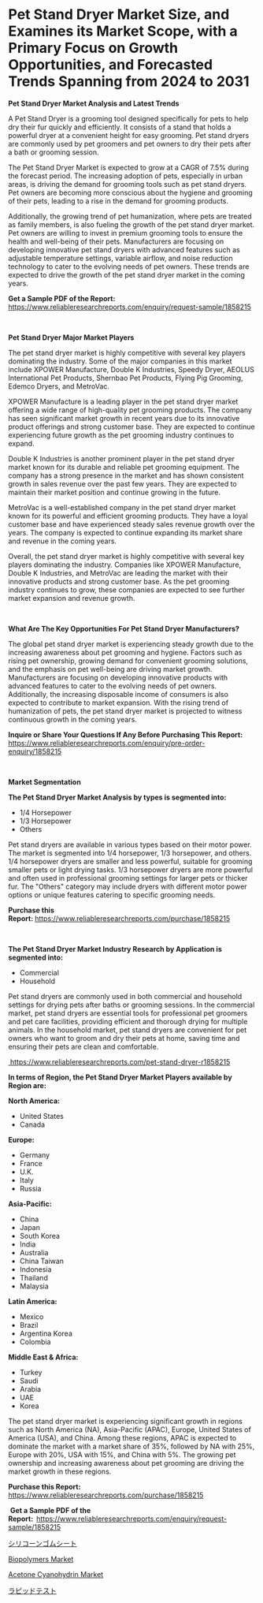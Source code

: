 <p><h1>Pet Stand Dryer Market Size, and Examines its Market Scope, with a Primary Focus on Growth Opportunities, and Forecasted Trends Spanning from 2024 to 2031</h1></p><p><strong>Pet Stand Dryer Market Analysis and Latest Trends</strong></p>
<p><p>A Pet Stand Dryer is a grooming tool designed specifically for pets to help dry their fur quickly and efficiently. It consists of a stand that holds a powerful dryer at a convenient height for easy grooming. Pet stand dryers are commonly used by pet groomers and pet owners to dry their pets after a bath or grooming session.</p><p>The Pet Stand Dryer Market is expected to grow at a CAGR of 7.5% during the forecast period. The increasing adoption of pets, especially in urban areas, is driving the demand for grooming tools such as pet stand dryers. Pet owners are becoming more conscious about the hygiene and grooming of their pets, leading to a rise in the demand for grooming products.</p><p>Additionally, the growing trend of pet humanization, where pets are treated as family members, is also fueling the growth of the pet stand dryer market. Pet owners are willing to invest in premium grooming tools to ensure the health and well-being of their pets. Manufacturers are focusing on developing innovative pet stand dryers with advanced features such as adjustable temperature settings, variable airflow, and noise reduction technology to cater to the evolving needs of pet owners. These trends are expected to drive the growth of the pet stand dryer market in the coming years.</p></p>
<p><strong>Get a Sample PDF of the Report:&nbsp;</strong> <a href="https://www.reliableresearchreports.com/enquiry/request-sample/1858215">https://www.reliableresearchreports.com/enquiry/request-sample/1858215</a></p>
<p>&nbsp;</p>
<p><strong>Pet Stand Dryer Major Market Players</strong></p>
<p><p>The pet stand dryer market is highly competitive with several key players dominating the industry. Some of the major companies in this market include XPOWER Manufacture, Double K Industries, Speedy Dryer, AEOLUS International Pet Products, Shernbao Pet Products, Flying Pig Grooming, Edemco Dryers, and MetroVac.</p><p>XPOWER Manufacture is a leading player in the pet stand dryer market offering a wide range of high-quality pet grooming products. The company has seen significant market growth in recent years due to its innovative product offerings and strong customer base. They are expected to continue experiencing future growth as the pet grooming industry continues to expand.</p><p>Double K Industries is another prominent player in the pet stand dryer market known for its durable and reliable pet grooming equipment. The company has a strong presence in the market and has shown consistent growth in sales revenue over the past few years. They are expected to maintain their market position and continue growing in the future.</p><p>MetroVac is a well-established company in the pet stand dryer market known for its powerful and efficient grooming products. They have a loyal customer base and have experienced steady sales revenue growth over the years. The company is expected to continue expanding its market share and revenue in the coming years.</p><p>Overall, the pet stand dryer market is highly competitive with several key players dominating the industry. Companies like XPOWER Manufacture, Double K Industries, and MetroVac are leading the market with their innovative products and strong customer base. As the pet grooming industry continues to grow, these companies are expected to see further market expansion and revenue growth.</p></p>
<p>&nbsp;</p>
<p><strong>What Are The Key Opportunities For Pet Stand Dryer Manufacturers?</strong></p>
<p><p>The global pet stand dryer market is experiencing steady growth due to the increasing awareness about pet grooming and hygiene. Factors such as rising pet ownership, growing demand for convenient grooming solutions, and the emphasis on pet well-being are driving market growth. Manufacturers are focusing on developing innovative products with advanced features to cater to the evolving needs of pet owners. Additionally, the increasing disposable income of consumers is also expected to contribute to market expansion. With the rising trend of humanization of pets, the pet stand dryer market is projected to witness continuous growth in the coming years.</p></p>
<p><strong>Inquire or Share Your Questions If Any Before Purchasing This Report:</strong> <a href="https://www.reliableresearchreports.com/enquiry/pre-order-enquiry/1858215">https://www.reliableresearchreports.com/enquiry/pre-order-enquiry/1858215</a></p>
<p>&nbsp;</p>
<p><strong>Market Segmentation</strong></p>
<p><strong>The Pet Stand Dryer Market Analysis by types is segmented into:</strong></p>
<p><ul><li>1/4 Horsepower</li><li>1/3 Horsepower</li><li>Others</li></ul></p>
<p><p>Pet stand dryers are available in various types based on their motor power. The market is segmented into 1/4 horsepower, 1/3 horsepower, and others. 1/4 horsepower dryers are smaller and less powerful, suitable for grooming smaller pets or light drying tasks. 1/3 horsepower dryers are more powerful and often used in professional grooming settings for larger pets or thicker fur. The "Others" category may include dryers with different motor power options or unique features catering to specific grooming needs.</p></p>
<p><strong>Purchase this Report:&nbsp;</strong><a href="https://www.reliableresearchreports.com/purchase/1858215">https://www.reliableresearchreports.com/purchase/1858215</a></p>
<p>&nbsp;</p>
<p><strong>The Pet Stand Dryer Market Industry Research by Application is segmented into:</strong></p>
<p><ul><li>Commercial</li><li>Household</li></ul></p>
<p><p>Pet stand dryers are commonly used in both commercial and household settings for drying pets after baths or grooming sessions. In the commercial market, pet stand dryers are essential tools for professional pet groomers and pet care facilities, providing efficient and thorough drying for multiple animals. In the household market, pet stand dryers are convenient for pet owners who want to groom and dry their pets at home, saving time and ensuring their pets are clean and comfortable.</p></p>
<p><a href="https://www.reliableresearchreports.com/pet-stand-dryer-r1858215">&nbsp;https://www.reliableresearchreports.com/pet-stand-dryer-r1858215</a></p>
<p><strong>In terms of Region, the Pet Stand Dryer Market Players available by Region are:</strong></p>
<p>
    <p> <strong> North America: </strong>
        <ul>
            <li>United States</li>
            <li>Canada</li>
        </ul>
        </p> 
    <p> <strong> Europe: </strong>
        <ul>
            <li>Germany</li>
            <li>France</li>
            <li>U.K.</li>
            <li>Italy</li>
            <li>Russia</li>
        </ul>
        </p> 
    <p> <strong> Asia-Pacific: </strong>
        <ul>
            <li>China</li>
            <li>Japan</li>
            <li>South Korea</li>
            <li>India</li>
            <li>Australia</li>
            <li>China Taiwan</li>
            <li>Indonesia</li>
            <li>Thailand</li>
            <li>Malaysia</li>
        </ul>
        </p> 
    <p> <strong> Latin America: </strong>
        <ul>
            <li>Mexico</li>
            <li>Brazil</li>
            <li>Argentina Korea</li>
            <li>Colombia</li>
        </ul>
        </p> 
    <p> <strong> Middle East & Africa: </strong>
        <ul>
            <li>Turkey</li>
            <li>Saudi</li>
            <li>Arabia</li>
            <li>UAE</li>
            <li>Korea</li>
        </ul>
    </p>
    </p>
<p><p>The pet stand dryer market is experiencing significant growth in regions such as North America (NA), Asia-Pacific (APAC), Europe, United States of America (USA), and China. Among these regions, APAC is expected to dominate the market with a market share of 35%, followed by NA with 25%, Europe with 20%, USA with 15%, and China with 5%. The growing pet ownership and increasing awareness about pet grooming are driving the market growth in these regions.</p></p>
<p><strong>Purchase this Report: </strong><a href="https://www.reliableresearchreports.com/purchase/1858215">https://www.reliableresearchreports.com/purchase/1858215</a></p>
<p>&nbsp;<strong>Get a Sample PDF of the Report:&nbsp;&nbsp;</strong><a href="https://www.reliableresearchreports.com/enquiry/request-sample/1858215">https://www.reliableresearchreports.com/enquiry/request-sample/1858215</a></p>
<p><strong></strong></p>
<p><p><a href="https://github.com/Sophiaard2003/Market-Research-Report-List-1/blob/main/185122336883.md">シリコーンゴムシート</a></p><p><a href="https://issuu.com/reportprime-2/docs/biopolymers-market-size-2030.pptx">Biopolymers Market</a></p><p><a href="https://issuu.com/reportprime-2/docs/acetone-cyanohydrin-market-size-2030.pptx">Acetone Cyanohydrin Market</a></p><p><a href="https://github.com/hilmi-2a/Market-Research-Report-List-1/blob/main/875355536882.md">ラピッドテスト</a></p></p>